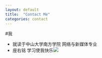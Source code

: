```yaml
--- 
layout: default 
title:  "Contact Me" 
categories: contact 
--- 
```


#我
 + 就读于中山大学南方学院
   网络与新媒体专业
 + 座右铭 学习使我快乐<img src="https://qiurulin.github.io/images/学习使我快乐.jpg">